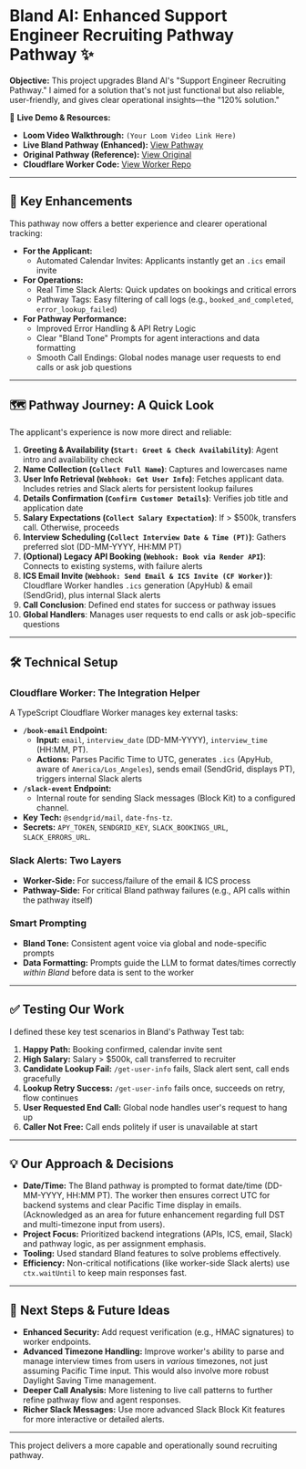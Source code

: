 # Bland AI: Enhanced Support Engineer Recruiting Pathway  Pathway ✨

**Objective:** This project upgrades Bland AI's "Support Engineer Recruiting Pathway." I aimed for a solution that's not just functional but also reliable, user-friendly, and gives clear operational insights—the "120% solution."

🔗 **Live Demo & Resources:**
*   **Loom Video Walkthrough:** `(Your Loom Video Link Here)`
*   **Live Bland Pathway (Enhanced):** [View Pathway](https://app.bland.ai/dashboard/convo-pathways?id=a06ee867-afbb-4736-b580-4125768c3899)
*   **Original Pathway (Reference):** [View Original](https://app.bland.ai/dashboard/convo-pathways?id=22e38484-e3b3-4870-99fe-3347f7a87537)
*   **Cloudflare Worker Code:** [View Worker Repo](https://github.com/lyori6/bland-cloudflare-clean)

---

## 🚀 Key Enhancements

This pathway now offers a better experience and clearer operational tracking:

*   **For the Applicant:**
    *   Automated Calendar Invites: Applicants instantly get an `.ics` email invite
*   **For Operations:**
    *   Real Time Slack Alerts: Quick updates on bookings and critical errors
    *   Pathway Tags: Easy filtering of call logs (e.g., `booked_and_completed`, `error_lookup_failed`)
*   **For Pathway Performance:**
    *   Improved Error Handling & API Retry Logic 
    *   Clear "Bland Tone" Prompts for agent interactions and data formatting
    *   Smooth Call Endings: Global nodes manage user requests to end calls or ask job questions

---

## 🗺️ Pathway Journey: A Quick Look

The applicant's experience is now more direct and reliable:

1.  **Greeting & Availability (`Start: Greet & Check Availability`)**: Agent intro and availability check
2.  **Name Collection (`Collect Full Name`)**: Captures and lowercases name
3.  **User Info Retrieval (`Webhook: Get User Info`)**: Fetches applicant data. Includes retries and Slack alerts for persistent lookup failures
4.  **Details Confirmation (`Confirm Customer Details`)**: Verifies job title and application date
5.  **Salary Expectations (`Collect Salary Expectation`)**: If > $500k, transfers call. Otherwise, proceeds
6.  **Interview Scheduling (`Collect Interview Date & Time (PT)`)**: Gathers preferred slot (DD-MM-YYYY, HH:MM PT)
7.  **(Optional) Legacy API Booking (`Webhook: Book via Render API`)**: Connects to existing systems, with failure alerts
8.  **ICS Email Invite (`Webhook: Send Email & ICS Invite (CF Worker)`)**: Cloudflare Worker handles `.ics` generation (ApyHub) & email (SendGrid), plus internal Slack alerts
9.  **Call Conclusion**: Defined end states for success or pathway issues
10. **Global Handlers**: Manages user requests to end calls or ask job-specific questions

---

## 🛠️ Technical Setup

### Cloudflare Worker: The Integration Helper
A TypeScript Cloudflare Worker manages key external tasks:

*   **`/book-email` Endpoint:**
    *   **Input:** `email`, `interview_date` (DD-MM-YYYY), `interview_time` (HH:MM, PT).
    *   **Actions:** Parses Pacific Time to UTC, generates `.ics` (ApyHub, aware of `America/Los_Angeles`), sends email (SendGrid, displays PT), triggers internal Slack alerts
*   **`/slack-event` Endpoint:**
    *   Internal route for sending Slack messages (Block Kit) to a configured channel.
*   **Key Tech:** `@sendgrid/mail`, `date-fns-tz`.
*   **Secrets:** `APY_TOKEN`, `SENDGRID_KEY`, `SLACK_BOOKINGS_URL`, `SLACK_ERRORS_URL`.

### Slack Alerts: Two Layers
*   **Worker-Side:** For success/failure of the email & ICS process
*   **Pathway-Side:** For critical Bland pathway failures (e.g., API calls within the pathway itself)

### Smart Prompting
*   **Bland Tone:** Consistent agent voice via global and node-specific prompts
*   **Data Formatting:** Prompts guide the LLM to format dates/times correctly *within Bland* before data is sent to the worker

---

## ✅ Testing Our Work

I defined these key test scenarios in Bland's Pathway Test tab:

1.  **Happy Path:** Booking confirmed, calendar invite sent
2.  **High Salary:** Salary > $500k, call transferred to recruiter
3.  **Candidate Lookup Fail:** `/get-user-info` fails, Slack alert sent, call ends gracefully
4.  **Lookup Retry Success:** `/get-user-info` fails once, succeeds on retry, flow continues
5.  **User Requested End Call:** Global node handles user's request to hang up
6.  **Caller Not Free:** Call ends politely if user is unavailable at start

---

## 💡 Our Approach & Decisions

*   **Date/Time:** The Bland pathway is prompted to format date/time (DD-MM-YYYY, HH:MM PT). The worker then ensures correct UTC for backend systems and clear Pacific Time display in emails. (Acknowledged as an area for future enhancement regarding full DST and multi-timezone input from users).
*   **Project Focus:** Prioritized backend integrations (APIs, ICS, email, Slack) and pathway logic, as per assignment emphasis.
*   **Tooling:** Used standard Bland features to solve problems effectively.
*   **Efficiency:** Non-critical notifications (like worker-side Slack alerts) use `ctx.waitUntil` to keep main responses fast.

---

## 🔮 Next Steps & Future Ideas

*   **Enhanced Security:** Add request verification (e.g., HMAC signatures) to worker endpoints.
*   **Advanced Timezone Handling:** Improve worker's ability to parse and manage interview times from users in *various* timezones, not just assuming Pacific Time input. This would also involve more robust Daylight Saving Time management.
*   **Deeper Call Analysis:** More listening to live call patterns to further refine pathway flow and agent responses.
*   **Richer Slack Messages:** Use more advanced Slack Block Kit features for more interactive or detailed alerts.

---

This project delivers a more capable and operationally sound recruiting pathway.
